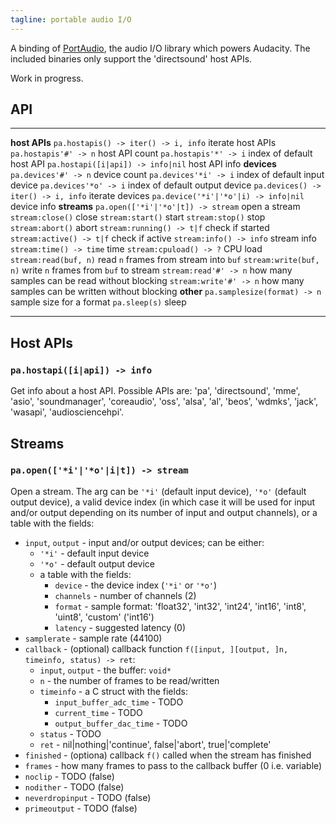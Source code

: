 ```yaml
---
tagline: portable audio I/O
---
```


A binding of [PortAudio](http://portaudio.com/), the audio I/O library
which powers Audacity. The included binaries only support the 'directsound'
host APIs.

<warn>Work in progress.</warn>

## API

------------------------------------------ ------------------------------------------
__host APIs__
`pa.hostapis() -> iter() -> i, info`       iterate host APIs
`pa.hostapis'#' -> n`                      host API count
`pa.hostapis'*' -> i`                      index of default host API
`pa.hostapi([i|api]) -> info|nil`          host API info
__devices__
`pa.devices'#' -> n`                       device count
`pa.devices'*i' -> i`                      index of default input device
`pa.devices'*o' -> i`                      index of default output device
`pa.devices() -> iter() -> i, info`        iterate devices
`pa.device('*i'|'*o'|i) -> info|nil`       device info
__streams__
`pa.open(['*i'|'*o'|t]) -> stream`         open a stream
`stream:close()`                           close
`stream:start()`                           start
`stream:stop()`                            stop
`stream:abort()`                           abort
`stream:running() -> t|f`                  check if started
`stream:active() -> t|f`                   check if active
`stream:info() -> info`                    stream info
`stream:time() -> time`                    time
`stream:cpuload() -> ?`                    CPU load
`stream:read(buf, n)`                      read `n` frames from stream into `buf`
`stream:write(buf, n)`                     write `n` frames from `buf` to stream
`stream:read'#' -> n`                      how many samples can be read without blocking
`stream:write'#' -> n`                     how many samples can be written without blocking
__other__
`pa.samplesize(format) -> n`               sample size for a format
`pa.sleep(s)`                              sleep
------------------------------------------ ------------------------------------------

## Host APIs

### `pa.hostapi([i|api]) -> info`

Get info about a host API. Possible APIs are: 'pa', 'directsound', 'mme',
'asio', 'soundmanager', 'coreaudio', 'oss', 'alsa',  'al', 'beos', 'wdmks',
'jack', 'wasapi', 'audiosciencehpi'.

## Streams

### `pa.open(['*i'|'*o'|i|t]) -> stream`

Open a stream. The arg can be `'*i'` (default input device), `'*o'` (default
output device), a valid device index (in which case it will be used for
input and/or output depending on its number of input and output channels),
or a table with the fields:

* `input`, `output` - input and/or output devices; can be either:
	* `'*i'` - default input device
	* `'*o'` - default output device
	* a table with the fields:
		* `device` - the device index (`'*i'` or `'*o'`)
		* `channels` - number of channels (2)
		* `format` - sample format: 'float32', 'int32', 'int24', 'int16',
		'int8', 'uint8', 'custom' ('int16')
		* `latency` - suggested latency (0)
* `samplerate` - sample rate (44100)
* `callback` - (optional) callback function `f([input, ][output, ]n, timeinfo, status) -> ret`:
	* `input`, `output` - the buffer: `void*`
	* `n` - the number of frames to be read/written
	* `timeinfo` - a C struct with the fields:
		* `input_buffer_adc_time` - TODO
		* `current_time` - TODO
		* `output_buffer_dac_time` - TODO
	* `status` - TODO
	* `ret` - nil|nothing|'continue', false|'abort', true|'complete'
* `finished` - (optiona) callback `f()` called when the stream has finished
* `frames` - how many frames to pass to the callback buffer (0 i.e. variable)
* `noclip` - TODO (false)
* `nodither` - TODO (false)
* `neverdropinput` - TODO (false)
* `primeoutput` - TODO (false)

